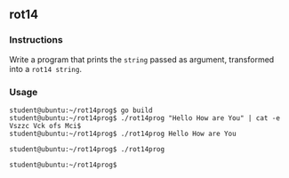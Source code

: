## rot14

### Instructions

Write a program that prints the `string` passed as argument, transformed into a `rot14 string`.

### Usage

```console
student@ubuntu:~/rot14prog$ go build
student@ubuntu:~/rot14prog$ ./rot14prog "Hello How are You" | cat -e
Vszzc Vck ofs Mci$
student@ubuntu:~/rot14prog$ ./rot14prog Hello How are You

student@ubuntu:~/rot14prog$ ./rot14prog

student@ubuntu:~/rot14prog$
```
